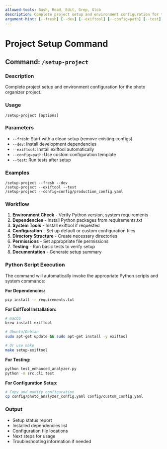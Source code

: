 ```yaml
---
allowed-tools: Bash, Read, Edit, Grep, Glob
description: Complete project setup and environment configuration for the photo organizer
argument-hint: [--fresh] [--dev] [--exiftool] [--config=path] [--test]
---
```


# Project Setup Command

## Command: `/setup-project`

### Description
Complete project setup and environment configuration for the photo organizer project.

### Usage
```
/setup-project [options]
```

### Parameters
- `--fresh`: Start with a clean setup (remove existing configs)
- `--dev`: Install development dependencies
- `--exiftool`: Install exiftool automatically
- `--config=path`: Use custom configuration template
- `--test`: Run tests after setup

### Examples
```
/setup-project --fresh --dev
/setup-project --exiftool --test
/setup-project --config=config/production_config.yaml
```

### Workflow
1. **Environment Check** - Verify Python version, system requirements
2. **Dependencies** - Install Python packages from requirements.txt
3. **System Tools** - Install exiftool if requested
4. **Configuration** - Set up default or custom configuration files
5. **Directory Structure** - Create necessary directories
6. **Permissions** - Set appropriate file permissions
7. **Testing** - Run basic tests to verify setup
8. **Documentation** - Generate setup summary

### Python Script Execution
The command will automatically invoke the appropriate Python scripts and system commands:

**For Dependencies:**
```bash
pip install -r requirements.txt
```

**For ExifTool Installation:**
```bash
# macOS
brew install exiftool

# Ubuntu/Debian
sudo apt-get update && sudo apt-get install -y exiftool

# Or use make
make setup-exiftool
```

**For Testing:**
```bash
python test_enhanced_analyzer.py
python -m src.cli test
```

**For Configuration Setup:**
```bash
# Copy and modify configuration
cp config/photo_analyzer_config.yaml config/custom_config.yaml
```

### Output
- Setup status report
- Installed dependencies list
- Configuration file locations
- Next steps for usage
- Troubleshooting information if needed
